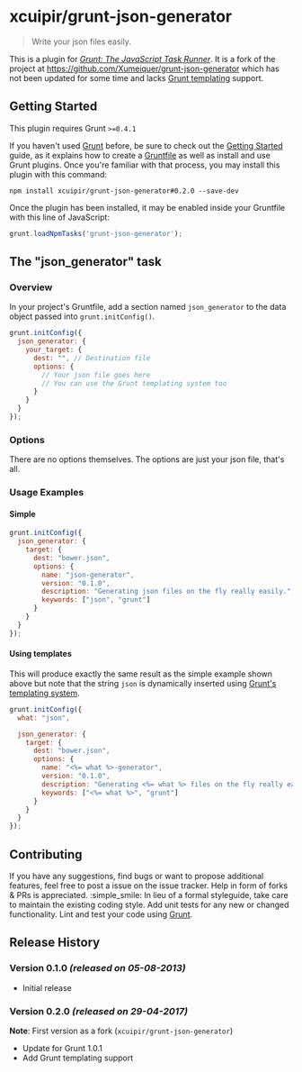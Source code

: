 # xcuipir/grunt-json-generator

> Write your json files easily.

This is a plugin for [_Grunt: The JavaScript Task Runner_](https://gruntjs.com/). It is a fork of the project at https://github.com/Xumeiquer/grunt-json-generator which has not been updated for some time and lacks [Grunt templating](https://gruntjs.com/configuring-tasks#templates) support.

## Getting Started
This plugin requires Grunt `>=0.4.1`

If you haven't used [Grunt](http://gruntjs.com/) before, be sure to check out the [Getting Started](http://gruntjs.com/getting-started) guide, as it explains how to create a [Gruntfile](http://gruntjs.com/sample-gruntfile) as well as install and use Grunt plugins. Once you're familiar with that process, you may install this plugin with this command:

```shell
npm install xcuipir/grunt-json-generator#0.2.0 --save-dev
```

Once the plugin has been installed, it may be enabled inside your Gruntfile with this line of JavaScript:

```js
grunt.loadNpmTasks('grunt-json-generator');
```

## The "json_generator" task

### Overview
In your project's Gruntfile, add a section named `json_generator` to the data object passed into `grunt.initConfig()`.

```js
grunt.initConfig({
  json_generator: {
    your_target: {
      dest: "", // Destination file
      options: {
        // Your json file goes here
        // You can use the Grunt templating system too
      }
    }
  }
});
```

### Options
There are no options themselves. The options are just your json file, that's all.

### Usage Examples

#### Simple

```js
grunt.initConfig({
  json_generator: {
    target: {
      dest: "bower.json",
      options: {
        name: "json-generator",
        version: "0.1.0",
        description: "Generating json files on the fly really easily.",
        keywords: ["json", "grunt"]
      }
    }
  }
});
```

#### Using templates

This will produce exactly the same result as the simple example shown above but note that the string `json` is dynamically inserted using [Grunt's templating system](https://gruntjs.com/configuring-tasks#templates).

```js
grunt.initConfig({
  what: "json",

  json_generator: {
    target: {
      dest: "bower.json",
      options: {
        name: "<%= what %>-generator",
        version: "0.1.0",
        description: "Generating <%= what %> files on the fly really easily.",
        keywords: ["<%= what %>", "grunt"]
      }
    }
  }
});
```

## Contributing
If you have any suggestions, find bugs or want to propose additional features, feel free to post a issue on the issue tracker.
Help in form of forks & PRs is appreciated. :simple_smile: In lieu of a formal styleguide, take care to maintain the existing coding style. Add unit tests for any new or changed functionality. Lint and test your code using [Grunt](http://gruntjs.com/).

## Release History
### Version 0.1.0 _(released on 05-08-2013)_

- Initial release

### Version 0.2.0 _(released on 29-04-2017)_

**Note**: First version as a fork (`xcuipir/grunt-json-generator`)

- Update for Grunt 1.0.1
- Add Grunt templating support
